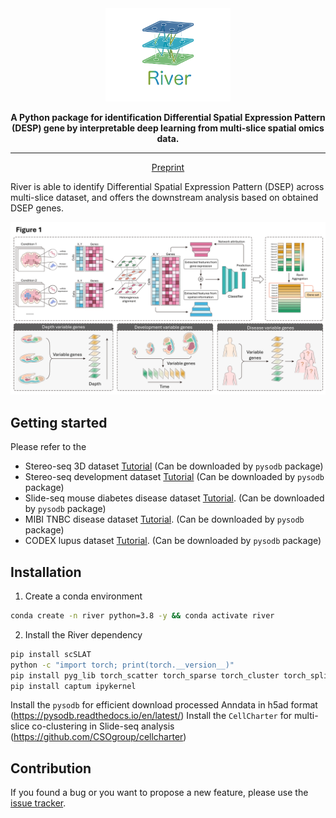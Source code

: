 <div align="center">
<img src="https://github.com/C0nc/River/blob/main/figure/logo.png" width="200px">

**A Python package for identification Differential Spatial Expression Pattern (DESP) gene by interpretable deep learning from multi-slice spatial omics data.**

---

<p align="center">
  <a href="https://www.biorxiv.org/content/10.1101/2024.08.04.606512v1" target="_blank">Preprint</a>
</p>

</div>

River is able to identify Differential Spatial Expression Pattern (DSEP) across multi-slice dataset, and offers the downstream analysis based on obtained DSEP genes.
</p>
<p align="center">
  <img src="https://github.com/C0nc/River/blob/main/figure/pipeline.png" width="800px">
</p>

## Getting started


Please refer to the  
- Stereo-seq 3D dataset [Tutorial][link-tutorial_2] (Can be downloaded by `pysodb` package) 
- Stereo-seq development dataset [Tutorial][link-tutorial_3] (Can be downloaded by `pysodb` package)
- Slide-seq mouse diabetes disease dataset [Tutorial][link-tutorial_4]. (Can be downloaded by `pysodb` package)
- MIBI TNBC disease dataset [Tutorial][link-tutorial_5]. (Can be downloaded by `pysodb` package)
- CODEX lupus dataset [Tutorial][link-tutorial_6]. (Can be downloaded by `pysodb` package)

## Installation

1. Create a conda environment
```bash
conda create -n river python=3.8 -y && conda activate river

```
2. Install the River dependency
```bash
pip install scSLAT
python -c "import torch; print(torch.__version__)"
pip install pyg_lib torch_scatter torch_sparse torch_cluster torch_spline_conv -f https://data.pyg.org/whl/torch-2.0.0+cu117.html  # replace torch and CUDA version to yours
pip install captum ipykernel 
```

Install the `pysodb` for efficient download processed Anndata in h5ad format (https://pysodb.readthedocs.io/en/latest/) 
Install the `CellCharter` for multi-slice co-clustering in Slide-seq analysis (https://github.com/CSOgroup/cellcharter)
## Contribution

If you found a bug or you want to propose a new feature, please use the [issue tracker][issue-tracker].

[issue-tracker]: https://github.com/C0nc/River/issues
[link-docs]: https://cellcharter.readthedocs.io
[link-api]: https://cellcharter.readthedocs.io/en/latest/api.html
[link-tutorial_1]: https://github.com/C0nc/River/blob/main/figure2.ipynb
[link-tutorial_2]: https://github.com/C0nc/River/blob/main/figure3.ipynb
[link-tutorial_3]: https://github.com/C0nc/River/blob/main/figure4.ipynb
[link-tutorial_4]: https://github.com/C0nc/River/blob/main/figure5.ipynb
[link-tutorial_5]: https://github.com/C0nc/River/blob/main/figure6.ipynb
[link-tutorial_6]: https://github.com/C0nc/River/blob/main/figure7.ipynb
